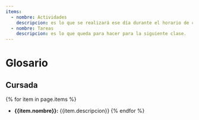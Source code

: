 ```yaml
---
items:
  - nombre: Actividades
    descripcion: es lo que se realizará ese día durante el horario de clase.
  - nombre: Tareas
    descripcion: es lo que queda para hacer para la siguiente clase.
---
```


# Glosario

## Cursada

{% for item in page.items %}
* **{{item.nombre}}:** {{item.descripcion}}
{% endfor %}
